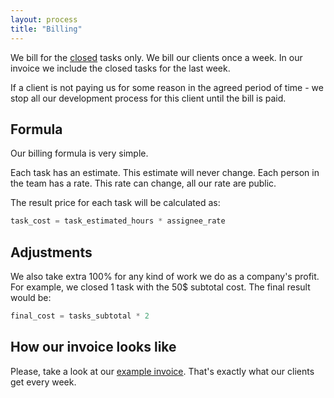 ```yaml
---
layout: process
title: "Billing"
---
```


We bill for the [closed](https://wemake.services/meta/rsdp/definition-of-done) tasks only.
We bill our clients once a week. In our invoice we include the closed tasks for the last week.

If a client is not paying us for some reason in the agreed period of time - we stop all our development process for this client until the bill is paid.

## Formula

Our billing formula is very simple.

Each task has an estimate. This estimate will never change.
Each person in the team has a rate. This rate can change, all our rate are public.

The result price for each task will be calculated as:

```python
task_cost = task_estimated_hours * assignee_rate
```

## Adjustments

We also take extra 100% for any kind of work we do as a company's profit.
For example, we closed 1 task with the 50$ subtotal cost. The final result would be:

```python
final_cost = tasks_subtotal * 2
```


## How our invoice looks like

Please, take a look at our [example invoice](https://docs.google.com/spreadsheets/d/1hVaCX4ALWDAYYxOlJ5m8hjwdXEBFcessYn6NUHQOujo/edit?usp=sharing).
That's exactly what our clients get every week.
